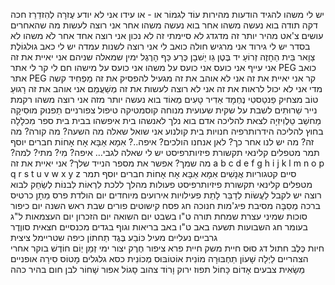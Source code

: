 יש לי משהו להגיד
	הודעות מהירות
		עוֹד
		לִגמוֹר
		או - או
		עידו
		אני לא יודע
		עֶזרָה
		לְהִזדַרֵז
		חכה דקה
		תודה
		בוא נעשה משהו אחר
		בוא נעשה משהו אחר
		אני רוצה לעשות מה שהאחרים עושים
		צ'אט מהיר יותר
			זה מדגדג
			לא סיימתי
			זה לא נכון
			אני רוצה אחד אחר
			לֹא
	משהו לא בסדר
		יש לי גירוד
		אני מרגיש חולה
		כואב לי
		אני רוצה לשנות עמדה
		יש לי כאב
			גוּלגוֹלֶת
			צַוָאר
			בֵּית הַחָזֶה
			זְרוֹעַ
			יד
			בֶּטֶן
			גֵו
			יַשׁבָן
			כֶּרַע
			כַּף הָרֶגֶל
			ימין
			שמאלה
			שניהם
			אני יאיית את זה
		אני עייף
		אני כועס
		אני כועס על משהו
		אני כועס על מישהו
		חם לי
		קר לי
		אתר PEG כואב
		אתר PEG קר
		אני יאיית את זה
	אני לא אוהב את זה
		מגעיל
		להפסיק את זה
		מַפְחִיד
		קשה מדי
		אני לא יכול לראות את זה
		אני לא רוצה לעשות את זה
		מְשַׁעֲמֵם
	אני אוהב את זה
		רָגוּעַ
		טוֹב
		מצחיק
		פַנטַסטִי
		נֶחְמָד
		אַדִיר
		טָעִים מְאוֹד
		בוא נעשה יותר מזה
	אני רוצה משהו
		רקמת נייר
		שֵׁרוּתִים
		לשבת על שקית שעועית
		מנוחה
		קוסמטיקה
		טיפול צפורניים
		תַפנוּק
		מוּסִיקָה
		מַחשֵׁב
		טֵלֶוִיזִיָה
		לצאת להליכה
		אדם
	בוא נלך לאנשהו
		בית
		איפשהו בבית
		בית ספר
		מִכלָלָה
		בחוץ
		להליכה
		הידרותרפיה
		חנויות
		בית קולנוע
	אני שואל שאלה
		מה השעה?
		מה קורה?
		מה זה?
		מה יש לנו אחר כך?
		לאן אנחנו הולכים?
		איפה..?
			אִמָא
			אַבָּא
			אָח
			אָחוֹת
			חברים
				יוסף
				תמר
			מטפלים
				קלינאי תקשורת
				פיזיותרפיסט
		יש לי שאלה לגבי…
		איפה?
		מִי?
		מתי?
		למה?
		מה שמך?
		אפשר את מספר הנייד שלך?
	אני יאיית את זה<meta data-spell-branch>
		a
		b
		c
		d
		e
		f
		g
		h
		i
		j
		k
		l
		m
		n
		o
		p
		q
		r
		s
		t
		u
		v
		w
		x
		y
		z
		סיים<meta data-spell-finish>
קטגוריות
	אֲנָשִׁים
		אִמָא
		אַבָּא
		אָח
		אָחוֹת
		חברים
			יוסף
			תמר
		מטפלים
			קלינאי תקשורת
			פיזיותרפיסט
	פעולות
		מהלך
		ללכת
		לִרְאוֹת
		לִבנוֹת
		לְשַׂחֵק
		לבוא
		רוצה
		יש
		לקבל
		לַעֲשׂוֹת
		לְדַבֵּר
		לָתֵת
	פעילויות
	אירועים מיוחדים
		יום הולדת
		פרס
		מַתָן
		כרטיס ברכה
		מְסִבָּה
		מסיבת פיג'מות
		חנוכה
		חג פסח
		קישוטים
		פורים
		שבת
		ראש השנה
		יום כיפור
		סוכות
		שמיני עצרת
		שמחת תורה
		ט"ו בשבט
		יום השואה
		יום הזכרון
		יום העצמאות
		ל"ג בעומר
		חג השבועות
		תשעה באב
		ט"ו באב
	בריאות וגוף
	בגדים
		מכנסיים
		חצאית
		סווֶדֶר 
		גרביים
		נעליים
		מעיל
		כּוֹבַע
		בֶּגֶד תַחתוֹן
		כיפה
		שטריימל
		ציצית	
	חיות
		כֶּלֶב
		חתול
		דג
		סוּס
		חיית משק
		חיית פרא
		ציפור
		חֶרֶק
		יצור ימי
	זְמַן
		יְוֹם
		חוֹדֶשׁ
		בוקר
		אחרי הצהריים
		לַיְלָה
		שָׁעוֹן
	תַחְבּוּרָה
		מוֹנִית
		אוֹטוֹבּוּס
		מְכוֹנִית
		כסא גלגלים
		מָטוֹס
		סִירָה
		אופניים
		מַשָׂאִית
	צבעים
		אָדוֹם
		כָּחוֹל
		תפוז
		ירוק
		וָרוֹד
		צהוב
		סָגוֹל
		אפור
		שָׁחוֹר
		לבן
		חום
		בהיר
		כהה